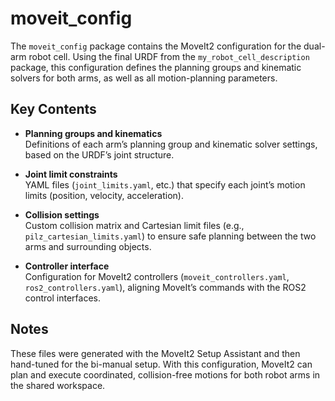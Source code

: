 # moveit_config

The `moveit_config` package contains the MoveIt2 configuration for the dual-arm robot cell. Using the final URDF from the `my_robot_cell_description` package, this configuration defines the planning groups and kinematic solvers for both arms, as well as all motion-planning parameters.

## Key Contents

- **Planning groups and kinematics**  
  Definitions of each arm’s planning group and kinematic solver settings, based on the URDF’s joint structure.

- **Joint limit constraints**  
  YAML files (`joint_limits.yaml`, etc.) that specify each joint’s motion limits (position, velocity, acceleration).

- **Collision settings**  
  Custom collision matrix and Cartesian limit files (e.g., `pilz_cartesian_limits.yaml`) to ensure safe planning between the two arms and surrounding objects.

- **Controller interface**  
  Configuration for MoveIt2 controllers (`moveit_controllers.yaml`, `ros2_controllers.yaml`), aligning MoveIt’s commands with the ROS2 control interfaces.

## Notes

These files were generated with the MoveIt2 Setup Assistant and then hand-tuned for the bi-manual setup. With this configuration, MoveIt2 can plan and execute coordinated, collision-free motions for both robot arms in the shared workspace.
